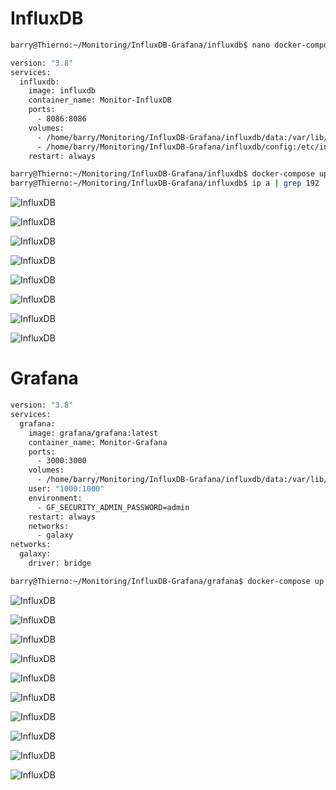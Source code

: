 # InfluxDB

```sh
barry@Thierno:~/Monitoring/InfluxDB-Grafana/influxdb$ nano docker-compose.yml
```
 
```sh
version: "3.8"
services:
  influxdb:
    image: influxdb
    container_name: Monitor-InfluxDB
    ports:
      - 8086:8086
    volumes:
      - /home/barry/Monitoring/InfluxDB-Grafana/influxdb/data:/var/lib/influxdb2
      - /home/barry/Monitoring/InfluxDB-Grafana/influxdb/config:/etc/influxdb2
    restart: always
```

```sh
barry@Thierno:~/Monitoring/InfluxDB-Grafana/influxdb$ docker-compose up -d
barry@Thierno:~/Monitoring/InfluxDB-Grafana/influxdb$ ip a | grep 192
```

![InfluxDB](/InfluxDB-Grafana/assets/01.png)

![InfluxDB](/InfluxDB-Grafana/assets/02.png)

![InfluxDB](/InfluxDB-Grafana/assets/03.png)

![InfluxDB](/InfluxDB-Grafana/assets/04.png)

![InfluxDB](/InfluxDB-Grafana/assets/05.png)

![InfluxDB](/InfluxDB-Grafana/assets/06.png)

![InfluxDB](/InfluxDB-Grafana/assets/07.png)

![InfluxDB](/InfluxDB-Grafana/assets/08.png)

# Grafana

```sh
version: "3.8"
services:
  grafana:
    image: grafana/grafana:latest
    container_name: Monitor-Grafana
    ports:
      - 3000:3000
    volumes:
      - /home/barry/Monitoring/InfluxDB-Grafana/influxdb/data:/var/lib/grafana
    user: "1000:1000"
    environment:
      - GF_SECURITY_ADMIN_PASSWORD=admin
    restart: always
    networks:
      - galaxy
networks:
  galaxy:
    driver: bridge
```

```sh
barry@Thierno:~/Monitoring/InfluxDB-Grafana/grafana$ docker-compose up -d
```

![InfluxDB](/InfluxDB-Grafana/assets/09.png)

![InfluxDB](/InfluxDB-Grafana/assets/10.png)

![InfluxDB](/InfluxDB-Grafana/assets/11.png)

![InfluxDB](/InfluxDB-Grafana/assets/12.png)

![InfluxDB](/InfluxDB-Grafana/assets/13.png)

![InfluxDB](/InfluxDB-Grafana/assets/14.png)

![InfluxDB](/InfluxDB-Grafana/assets/15.png)

![InfluxDB](/InfluxDB-Grafana/assets/16.png)

![InfluxDB](/InfluxDB-Grafana/assets/17.png)

![InfluxDB](/InfluxDB-Grafana/assets/18.png)
